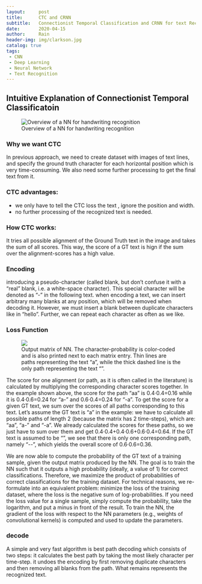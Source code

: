 ```yaml
---
layout:     post
title:      CTC and CRNN
subtitle:   Connectionist Temporal Classification and CRNN for text Recognition
date:       2020-04-15
author:     Rain
header-img: img/clarkson.jpg
catalog: true
tags:    
 - CNN
 - Deep Learning
 - Neural Network
 - Text Recognition
---
```

## Intuitive Explanation of Connectionist Temporal Classificatoin
<figure class="image">
  <img src="https://miro.medium.com/max/700/1*i2OG4hu9EjsyWcVMc4OOvA.png" alt="Overview of a NN for handwriting recognition">
  <figcaption>Overview of a NN for handwriting recognition</figcaption>
</figure>

### Why we want CTC
In previous approach, we need to create dataset with images of text lines, and specify the ground truth character for each horizontal position which is very time-consuming. We also need some further processing to get the final text from it.

### CTC advantages:
 - we only have to tell the CTC loss the text , ignore the position and width.
 - no further processing of the recognized text is needed.

 ### How CTC works:
 It tries all possible alignment of the Ground Truth text in the image and takes the sum of all scores. This way, the score of a GT text is hign if the sum over the alignment-scores has a high value.

 ### Encoding
 introducing a pseudo-character (called blank, but don’t confuse it with a “real” blank, i.e. a white-space character). This special character will be denoted as “-” in the following text. when encoding a text, we can insert arbitrary many blanks at any position, which will be removed when decoding it. However, we must insert a blank between duplicate characters like in “hello”. Further, we can repeat each character as often as we like.

 ### Loss Function
 <figure class="image">
  <img src="https://miro.medium.com/max/400/1*BFQYgGofh6HOxnGdkJnO-w.png">
  <figcaption>Output matrix of NN. The character-probability is color-coded and is also printed next to each matrix entry. Thin lines are paths representing the text “a”, while the thick dashed line is the only path representing the text “”.</figcaption>
</figure>

The score for one alignment (or path, as it is often called in the literature) is calculated by multiplying the corresponding character scores together. In the example shown above, the score for the path “aa” is 0.4·0.4=0.16 while it is 0.4·0.6=0.24 for “a-” and 0.6·0.4=0.24 for “-a”. To get the score for a given GT text, we sum over the scores of all paths corresponding to this text. Let’s assume the GT text is “a” in the example: we have to calculate all possible paths of length 2 (because the matrix has 2 time-steps), which are: “aa”, “a-” and “-a”. We already calculated the scores for these paths, so we just have to sum over them and get 0.4·0.4+0.4·0.6+0.6·0.4=0.64. If the GT text is assumed to be “”, we see that there is only one corresponding path, namely “--”, which yields the overall score of 0.6·0.6=0.36.

We are now able to compute the probability of the GT text of a training sample, given the output matrix produced by the NN. The goal is to train the NN such that it outputs a high probability (ideally, a value of 1) for correct classifications. Therefore, we maximize the product of probabilities of correct classifications for the training dataset. For technical reasons, we re-formulate into an equivalent problem: minimize the loss of the training dataset, where the loss is the negative sum of log-probabilities. If you need the loss value for a single sample, simply compute the probability, take the logarithm, and put a minus in front of the result. To train the NN, the gradient of the loss with respect to the NN parameters (e.g., weights of convolutional kernels) is computed and used to update the parameters.

### decode
A simple and very fast algorithm is best path decoding which consists of two steps:
it calculates the best path by taking the most likely character per time-step.
it undoes the encoding by first removing duplicate characters and then removing all blanks from the path. What remains represents the recognized text.
